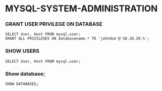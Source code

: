# MYSQL-SYSTEM-ADMINISTRATION

### GRANT USER PRIVILEGE ON DATABASE
```
SELECT User, Host FROM mysql.user;
GRANT ALL PRIVILEGES ON databasename.* TO 'johndoe'@'10.20.20.%';
```
### SHOW USERS
```
SELECT User, Host FROM mysql.user;
```
### Show database;
```
SHOW DATABASES;
```

